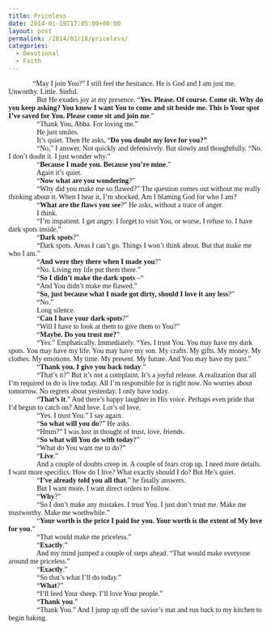 ```yaml
---
title: Priceless
date: 2014-01-18T17:05:00+00:00
layout: post
permalink: /2014/01/18/priceless/
categories:
  - Devotional
  - Faith
---
```





<div style="text-indent: .5in;">
  <span style="font-family: Papyrus;">“May I join You?” I still feel the hesitance. He is God and I am just me. Unworthy. Little. Sinful.</span>
</div>

<div>
  <span style="font-family: Papyrus;"><span style="mso-tab-count: 1;">                </span>But He exudes joy at my presence. “<b style="mso-bidi-font-weight: normal;">Yes. Please. Of course. Come sit. Why do you keep asking? You know I want You to come and sit beside me. This is Your spot I’ve saved for You. Please come sit and join me</b>.”</span>
</div>

<div>
  <span style="font-family: Papyrus;"><span style="mso-tab-count: 1;">                </span>“Thank You, Abba. For loving me.”</span>
</div>

<div>
  <span style="font-family: Papyrus;"><span style="mso-tab-count: 1;">                </span>He just smiles.</span>
</div>

<div>
</div>

<div>
  <span style="font-family: Papyrus;"><span style="mso-tab-count: 1;">                </span>It’s quiet. Then He asks, “<b style="mso-bidi-font-weight: normal;">Do you doubt my love for you?”</b></span>
</div>

<div>
  <span style="font-family: Papyrus;"><span style="mso-tab-count: 1;">                </span>“No,” I answer. Not quickly and defensively. But slowly and thoughtfully. “No. I don’t doubt it. I just wonder why.”</span>
</div>

<div>
  <span style="font-family: Papyrus;"><span style="mso-tab-count: 1;">                </span>“<b style="mso-bidi-font-weight: normal;">Because I made you. Because you’re mine</b>.”</span>
</div>

<div>
  <span style="font-family: Papyrus;"><span style="mso-tab-count: 1;">                </span>Again it’s quiet.</span>
</div>

<div>
</div>

<div>
  <span style="font-family: Papyrus;"><span style="mso-tab-count: 1;">                </span>“<b style="mso-bidi-font-weight: normal;">Now what are you wondering</b>?”</span>
</div>

<div>
  <span style="font-family: Papyrus;"><span style="mso-tab-count: 1;">                </span>“Why did you make me so flawed?” The question comes out without me really thinking about it. When I hear it, I’m shocked. Am I blaming God for who I am?</span>
</div>

<div>
  <span style="font-family: Papyrus;"><span style="mso-tab-count: 1;">                </span>“<b style="mso-bidi-font-weight: normal;">What are the flaws you see</b>?” He asks, without a trace of anger.</span>
</div>

<div>
  <span style="font-family: Papyrus;"><span style="mso-tab-count: 1;">                </span>I think.</span>
</div>

<div>
  <span style="font-family: Papyrus;"><span style="mso-tab-count: 1;">                </span>“I’m impatient. I get angry. I forget to visit You, or worse, I refuse to. I have dark spots inside.”</span>
</div>

<div>
  <span style="font-family: Papyrus;"><span style="mso-tab-count: 1;">                </span>“<b style="mso-bidi-font-weight: normal;">Dark spots</b>?”</span>
</div>

<div>
  <span style="font-family: Papyrus;"><span style="mso-tab-count: 1;">                </span>“Dark spots. Areas I can’t go. Things I won’t think about. But that make me who I am.”</span>
</div>

<div>
  <span style="font-family: Papyrus;"><span style="mso-tab-count: 1;">                </span>“<b style="mso-bidi-font-weight: normal;">And were they there when I made you</b>?”</span>
</div>

<div>
  <span style="font-family: Papyrus;"><span style="mso-tab-count: 1;">                </span>“No. Living my life put them there.”</span>
</div>

<div>
  <span style="font-family: Papyrus;"><span style="mso-tab-count: 1;">                </span>“<b style="mso-bidi-font-weight: normal;">So I didn’t make the dark spots</b> –“</span>
</div>

<div>
  <span style="font-family: Papyrus;"><span style="mso-tab-count: 1;">                </span>“And You didn’t make me flawed.”</span>
</div>

<div>
  <span style="font-family: Papyrus;"><span style="mso-tab-count: 1;">                </span>“<b style="mso-bidi-font-weight: normal;">So, just because what I made got dirty, should I love it any less</b>?”</span>
</div>

<div>
  <span style="font-family: Papyrus;"><span style="mso-tab-count: 1;">                </span>“No.”</span>
</div>

<div>
  <span style="font-family: Papyrus;"><span style="mso-tab-count: 1;">                </span>Long silence.</span>
</div>

<div>
</div>

<div>
  <span style="font-family: Papyrus;"><span style="mso-tab-count: 1;">                </span>“<b style="mso-bidi-font-weight: normal;">Can I have your dark spots</b>?”</span>
</div>

<div>
  <span style="font-family: Papyrus;"><span style="mso-tab-count: 1;">                </span>“Will I have to look at them to give them to You?”</span>
</div>

<div>
  <span style="font-family: Papyrus;"><span style="mso-tab-count: 1;">                </span>“<b style="mso-bidi-font-weight: normal;">Maybe. Do you trust me?</b>”</span>
</div>

<div>
  <span style="font-family: Papyrus;"><span style="mso-tab-count: 1;">                </span>“Yes.” Emphatically. Immediately. “Yes, I trust You. You may have my dark spots. You may have my life. You may have my son. My crafts. My gifts. My money. My clothes. My emotions. My time. My present. My future. And You may have my past.”</span>
</div>

<div>
  <span style="font-family: Papyrus;"><span style="mso-tab-count: 1;">                </span>“<b style="mso-bidi-font-weight: normal;">Thank you. I give you back today</b>.”</span>
</div>

<div>
  <span style="font-family: Papyrus;"><span style="mso-tab-count: 1;">                </span>“That’s it?” But it’s not a complaint. It’s a joyful release. A realization that all I’m required to do is live today. All I’m responsible for is right now. No worries about tomorrow. No regrets about yesterday. I only have today.</span>
</div>

<div>
  <span style="font-family: Papyrus;"><span style="mso-tab-count: 1;">                </span>“<b style="mso-bidi-font-weight: normal;">That’s it</b>.” And there’s happy laughter in His voice. Perhaps even pride that I’d begun to catch on? And love. Lot’s of love.</span>
</div>

<div>
</div>

<div>
  <span style="font-family: Papyrus;"><span style="mso-tab-count: 1;">                </span>“Yes. I trust You.” I say again. </span>
</div>

<div>
  <span style="font-family: Papyrus;"><span style="mso-tab-count: 1;">                </span>“<b style="mso-bidi-font-weight: normal;">So what will you do</b>?” He asks.</span>
</div>

<div>
  <span style="font-family: Papyrus;"><span style="mso-tab-count: 1;">                </span>“Hmm?” I was lost in thought of trust, love, friends.</span>
</div>

<div>
  <span style="font-family: Papyrus;"><span style="mso-tab-count: 1;">                </span>“<b style="mso-bidi-font-weight: normal;">So what will You do with today</b>?”</span>
</div>

<div>
  <span style="font-family: Papyrus;"><span style="mso-tab-count: 1;">                </span>“What do You want me to do?”</span>
</div>

<div>
  <span style="font-family: Papyrus;"><span style="mso-tab-count: 1;">                </span>“<b style="mso-bidi-font-weight: normal;">Live</b>.”</span>
</div>

<div>
  <span style="font-family: Papyrus;"><span style="mso-tab-count: 1;">                </span>And a couple of doubts creep in. A couple of fears crop up. I need more details. I want more specifics. How do I live? What exactly should I do? But He’s quiet.</span>
</div>

<div>
</div>

<div>
  <span style="font-family: Papyrus;"><span style="mso-tab-count: 1;">                </span>“<b style="mso-bidi-font-weight: normal;">I’ve already told you all that</b>,” he finally answers.</span>
</div>

<div>
  <span style="font-family: Papyrus;"><span style="mso-tab-count: 1;">                </span>But I want more. I want direct orders to follow.</span>
</div>

<div>
  <span style="font-family: Papyrus;"><span style="mso-tab-count: 1;">                </span>“<b style="mso-bidi-font-weight: normal;">Why</b>?”</span>
</div>

<div>
  <span style="font-family: Papyrus;"><span style="mso-tab-count: 1;">                </span>“So I don’t make any mistakes. I trust You. I just don’t trust me. Make me trustworthy. Make me worthwhile.”</span>
</div>

<div>
  <span style="font-family: Papyrus;"><span style="mso-tab-count: 1;">                </span>“<b style="mso-bidi-font-weight: normal;">Your worth is the price I paid for you. Your worth is the extent of My love for you</b>.”</span>
</div>

<div>
  <span style="font-family: Papyrus;"><span style="mso-tab-count: 1;">                </span>“That would make me priceless.”</span>
</div>

<div>
  <span style="font-family: Papyrus;"><span style="mso-tab-count: 1;">                </span>“<b style="mso-bidi-font-weight: normal;">Exactly</b>.”</span>
</div>

<div>
  <span style="font-family: Papyrus;"><span style="mso-tab-count: 1;">                </span>And my mind jumped a couple of steps ahead. “That would make everyone around me priceless.”</span>
</div>

<div>
  <span style="font-family: Papyrus;"><span style="mso-tab-count: 1;">                </span>“<b style="mso-bidi-font-weight: normal;">Exactly</b>.”</span>
</div>

<div>
</div>

<div>
  <span style="font-family: Papyrus;"><span style="mso-tab-count: 1;">                </span>“So that’s what I’ll do today.”</span>
</div>

<div>
  <span style="font-family: Papyrus;"><span style="mso-tab-count: 1;">                </span>“<b style="mso-bidi-font-weight: normal;">What</b>?”</span>
</div>

<div>
  <span style="font-family: Papyrus;"><span style="mso-tab-count: 1;">                </span>“I’ll feed Your sheep. I’ll love Your people.”</span>
</div>

<div>
  <span style="font-family: Papyrus;"><span style="mso-tab-count: 1;">                </span>“<b style="mso-bidi-font-weight: normal;">Thank you</b>.”</span>
</div>

<div>
  <span style="font-family: Papyrus;"><span style="mso-tab-count: 1;">                </span>“Thank You.” And I jump up off the savior’s mat and run back to my kitchen to begin baking.</span>
</div>